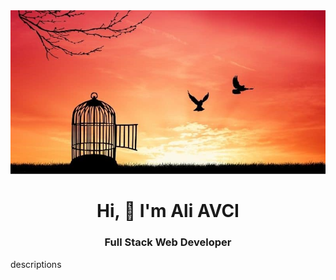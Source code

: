 <img src="https://github.com/ali06avci/ali06avci/blob/main/two-birds-escaping-from-bird-cage.jpg?raw=true">

<h1 align="center">Hi, 👋 I'm Ali AVCI</h1>

<h3 align="center" > Full Stack Web Developer </h3>

<p alignn="justify">
    descriptions
</p>
